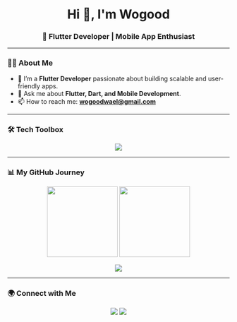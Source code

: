 <h1 align="center">Hi 👋, I'm Wogood</h1>
<h3 align="center">🚀 Flutter Developer | Mobile App Enthusiast</h3>

---

### 👨‍💻 About Me
- 💼 I’m a **Flutter Developer** passionate about building scalable and user-friendly apps.  
- 💬 Ask me about **Flutter, Dart, and Mobile Development**.  
- 📫 How to reach me: **wogoodwael@gmail.com**

---

### 🛠 Tech Toolbox
<p align="center">
  <img src="https://skillicons.dev/icons?i=flutter,dart,java,html,css,python,mongodb,git,github" />
</p>

---

### 📊 My GitHub Journey
<p align="center">
  <img src="https://github-readme-stats.vercel.app/api?username=wogoodwael&show_icons=true&theme=tokyonight" height="160"/>
  <img src="https://github-readme-streak-stats.herokuapp.com/?user=wogoodwael&theme=tokyonight" height="160"/>
</p>

<p align="center">
  <img src="https://github-readme-activity-graph.vercel.app/graph?username=wogoodwael&theme=tokyo-night" />
</p>

---

### 🌍 Connect with Me
<p align="center">
  <a href="https://www.linkedin.com/in/wogood-wael-695209241/"><img src="https://img.shields.io/badge/-LinkedIn-blue?logo=linkedin&style=for-the-badge" /></a>
  <a href="mailto:wogoodwael@gmail.com"><img src="https://img.shields.io/badge/-Email-red?logo=gmail&style=for-the-badge" /></a>
</p>
